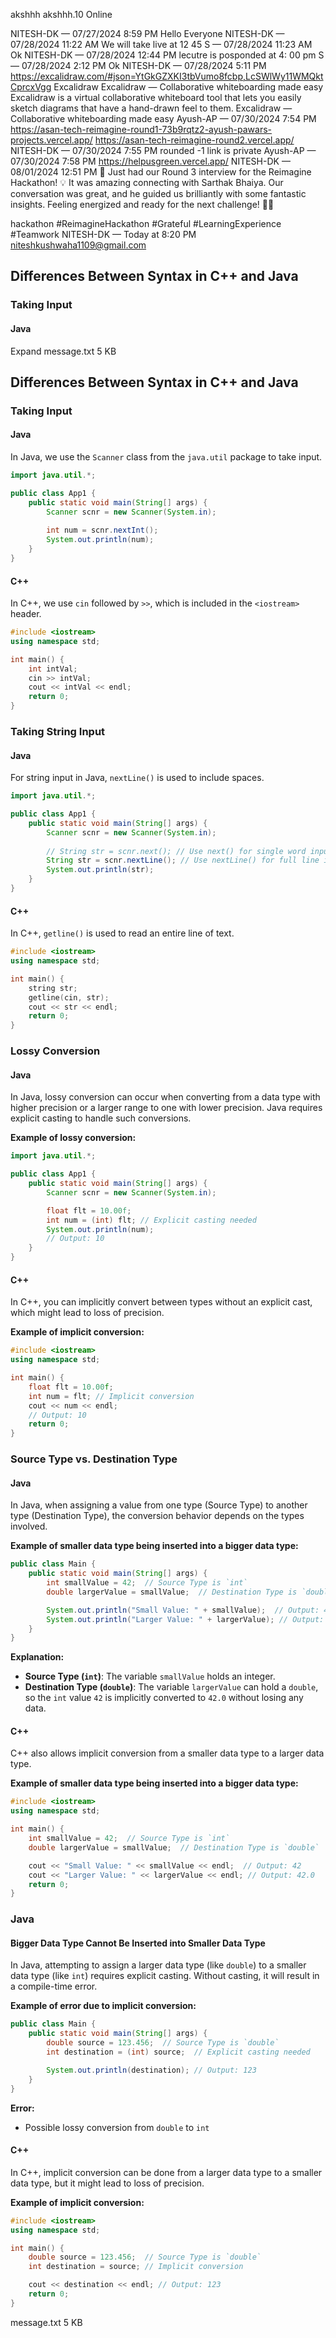 akshhh
akshhh.10
Online

NITESH-DK — 07/27/2024 8:59 PM
Hello Everyone
NITESH-DK — 07/28/2024 11:22 AM
We will take live at 12 45
S — 07/28/2024 11:23 AM
Ok
NITESH-DK — 07/28/2024 12:44 PM
lecutre is posponded at 4: 00 pm
S — 07/28/2024 2:12 PM
Ok
NITESH-DK — 07/28/2024 5:11 PM
https://excalidraw.com/#json=YtGkGZXKI3tbVumo8fcbp,LcSWlWy11WMQktCprcxVgg
Excalidraw
Excalidraw — Collaborative whiteboarding made easy
Excalidraw is a virtual collaborative whiteboard tool that lets you easily sketch diagrams that have a hand-drawn feel to them.
Excalidraw — Collaborative whiteboarding made easy
Ayush-AP — 07/30/2024 7:54 PM
https://asan-tech-reimagine-round1-73b9rqtz2-ayush-pawars-projects.vercel.app/
https://asan-tech-reimagine-round2.vercel.app/
NITESH-DK — 07/30/2024 7:55 PM
rounded -1 link is private
Ayush-AP — 07/30/2024 7:58 PM
https://helpusgreen.vercel.app/
NITESH-DK — 08/01/2024 12:51 PM
🚀 Just had our Round 3 interview for the Reimagine Hackathon! 💡 It was amazing connecting with Sarthak Bhaiya. Our conversation was great, and he guided us brilliantly with some fantastic insights. Feeling energized and ready for the next challenge! 💪✨

⁠hackathon #ReimagineHackathon #Grateful #LearningExperience #Teamwork
NITESH-DK — Today at 8:20 PM
niteshkushwaha1109@gmail.com
## Differences Between Syntax in C++ and Java

### Taking Input

#### Java
Expand
message.txt
5 KB
﻿
## Differences Between Syntax in C++ and Java

### Taking Input

#### Java

In Java, we use the `Scanner` class from the `java.util` package to take input.

```java
import java.util.*;

public class App1 {
    public static void main(String[] args) {
        Scanner scnr = new Scanner(System.in);
        
        int num = scnr.nextInt();
        System.out.println(num);
    }
}
```

#### C++

In C++, we use `cin` followed by `>>`, which is included in the `<iostream>` header.

```cpp
#include <iostream>
using namespace std;

int main() {
    int intVal;
    cin >> intVal;
    cout << intVal << endl;
    return 0;
}
```

### Taking String Input

#### Java

For string input in Java, `nextLine()` is used to include spaces.

```java
import java.util.*;

public class App1 {
    public static void main(String[] args) {
        Scanner scnr = new Scanner(System.in);
        
        // String str = scnr.next(); // Use next() for single word input
        String str = scnr.nextLine(); // Use nextLine() for full line input
        System.out.println(str);
    }
}
```

#### C++

In C++, `getline()` is used to read an entire line of text.

```cpp
#include <iostream>
using namespace std;

int main() {
    string str;
    getline(cin, str);
    cout << str << endl;
    return 0;
}
```

### Lossy Conversion

#### Java

In Java, lossy conversion can occur when converting from a data type with higher precision or a larger range to one with lower precision. Java requires explicit casting to handle such conversions.

**Example of lossy conversion:**

```java
import java.util.*;

public class App1 {
    public static void main(String[] args) {
        Scanner scnr = new Scanner(System.in);

        float flt = 10.00f; 
        int num = (int) flt; // Explicit casting needed
        System.out.println(num); 
        // Output: 10
    }
}
```

#### C++

In C++, you can implicitly convert between types without an explicit cast, which might lead to loss of precision.

**Example of implicit conversion:**

```cpp
#include <iostream>
using namespace std;

int main() {
    float flt = 10.00f;
    int num = flt; // Implicit conversion
    cout << num << endl;
    // Output: 10
    return 0;
}
```

###  Source Type vs. Destination Type

#### Java

In Java, when assigning a value from one type (Source Type) to another type (Destination Type), the conversion behavior depends on the types involved.

**Example of smaller data type being inserted into a bigger data type:**

```java
public class Main {
    public static void main(String[] args) {
        int smallValue = 42;  // Source Type is `int`
        double largerValue = smallValue;  // Destination Type is `double`

        System.out.println("Small Value: " + smallValue);  // Output: 42
        System.out.println("Larger Value: " + largerValue); // Output: 42.0
    }
}
```

**Explanation:**
- **Source Type (`int`)**: The variable `smallValue` holds an integer.
- **Destination Type (`double`)**: The variable `largerValue` can hold a `double`, so the `int` value `42` is implicitly converted to `42.0` without losing any data.

#### C++

C++ also allows implicit conversion from a smaller data type to a larger data type.

**Example of smaller data type being inserted into a bigger data type:**

```cpp
#include <iostream>
using namespace std;

int main() {
    int smallValue = 42;  // Source Type is `int`
    double largerValue = smallValue;  // Destination Type is `double`

    cout << "Small Value: " << smallValue << endl;  // Output: 42
    cout << "Larger Value: " << largerValue << endl; // Output: 42.0
    return 0;
}
```


### Java
#### Bigger Data Type Cannot Be Inserted into Smaller Data Type

In Java, attempting to assign a larger data type (like `double`) to a smaller data type (like `int`) requires explicit casting. Without casting, it will result in a compile-time error.

**Example of error due to implicit conversion:**

```java
public class Main {
    public static void main(String[] args) {
        double source = 123.456;  // Source Type is `double`
        int destination = (int) source;  // Explicit casting needed

        System.out.println(destination); // Output: 123
    }
}
```

**Error:**
- Possible lossy conversion from `double` to `int`

#### C++

In C++, implicit conversion can be done from a larger data type to a smaller data type, but it might lead to loss of precision.

**Example of implicit conversion:**

```cpp
#include <iostream>
using namespace std;

int main() {
    double source = 123.456;  // Source Type is `double`
    int destination = source; // Implicit conversion

    cout << destination << endl; // Output: 123
    return 0;
}
```

message.txt
5 KB